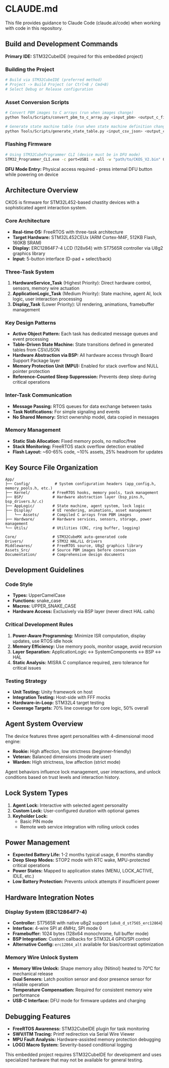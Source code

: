 # CLAUDE.md

This file provides guidance to Claude Code (claude.ai/code) when working with code in this repository.

## Build and Development Commands

**Primary IDE:** STM32CubeIDE (required for this embedded project)

### Building the Project
```bash
# Build via STM32CubeIDE (preferred method)
# Project -> Build Project (or Ctrl+B / Cmd+B)
# Select Debug or Release configuration
```

### Asset Conversion Scripts
```bash
# Convert PBM images to C arrays (run when images change)
python Tools/Scripts/convert_pbm_to_c_array.py <input_pbm> <output_c_file> <c_array_name>

# Generate state machine table (run when state machine definition changes)
python Tools/Scripts/generate_state_table.py <input_csv_json> <output_c> <output_h>
```

### Flashing Firmware
```bash
# Using STM32CubeProgrammer CLI (device must be in DFU mode)
STM32_Programmer_CLI.exe -c port=USB1 -e all -w "path/to/CKOS_V2.bin" 0x08000000 -v
```

**DFU Mode Entry:** Physical access required - press internal DFU button while powering on device

## Architecture Overview

CKOS is firmware for STM32L452-based chastity devices with a sophisticated agent interaction system.

### Core Architecture
- **Real-time OS:** FreeRTOS with three-task architecture
- **Target Hardware:** STM32L452CEUx (ARM Cortex-M4F, 512KB Flash, 160KB SRAM)
- **Display:** ERC12864F7-4 LCD (128x64) with ST7565R controller via U8g2 graphics library
- **Input:** 5-button interface (D-pad + select/back)

### Three-Task System
1. **HardwareService_Task** (Highest Priority): Direct hardware control, sensors, memory wire actuation
2. **ApplicationLogic_Task** (Medium Priority): State machine, agent AI, lock logic, user interaction processing
3. **Display_Task** (Lower Priority): UI rendering, animations, framebuffer management

### Key Design Patterns
- **Active Object Pattern:** Each task has dedicated message queues and event processing
- **Table-Driven State Machine:** State transitions defined in generated tables from CSV/JSON
- **Hardware Abstraction via BSP:** All hardware access through Board Support Package layer
- **Memory Protection Unit (MPU):** Enabled for stack overflow and NULL pointer protection
- **Reference-Counted Sleep Suppression:** Prevents deep sleep during critical operations

### Inter-Task Communication
- **Message Passing:** RTOS queues for data exchange between tasks
- **Task Notifications:** For simple signaling and events
- **No Shared Memory:** Strict ownership model, data copied in messages

### Memory Management
- **Static Slab Allocation:** Fixed memory pools, no malloc/free
- **Stack Monitoring:** FreeRTOS stack overflow detection enabled
- **Flash Layout:** ~60-65% code, ~10% assets, 25% headroom for updates

## Key Source File Organization

```
App/
├── Config/           # System configuration headers (app_config.h, memory_pools.h, etc.)
├── Kernel/          # FreeRTOS hooks, memory pools, task management
├── BSP/             # Hardware abstraction layer (bsp_pins.h, bsp_drivers.h/.c)
├── AppLogic/        # State machine, agent system, lock logic
├── Display/         # UI rendering, animations, asset management
│   └── Assets/      # Compiled C arrays from PBM images
├── Hardware/        # Hardware services, sensors, storage, power management
└── Utils/           # Utilities (CRC, ring buffer, logging)

Core/                # STM32CubeMX auto-generated code
Drivers/             # STM32 HAL/LL drivers
Middlewares/         # FreeRTOS source, U8g2 graphics library
Assets_Src/          # Source PBM images before conversion
Documentation/       # Comprehensive design documents
```

## Development Guidelines

### Code Style
- **Types:** UpperCamelCase
- **Functions:** snake_case
- **Macros:** UPPER_SNAKE_CASE
- **Hardware Access:** Exclusively via BSP layer (never direct HAL calls)

### Critical Development Rules
1. **Power-Aware Programming:** Minimize ISR computation, display updates, use RTOS idle hook
2. **Memory Efficiency:** Use memory pools, monitor usage, avoid recursion
3. **Layer Separation:** ApplicationLogic ↔ SystemComponents ↔ BSP ↔ HAL
4. **Static Analysis:** MISRA C compliance required, zero tolerance for critical issues

### Testing Strategy
- **Unit Testing:** Unity framework on host
- **Integration Testing:** Host-side with FFF mocks
- **Hardware-in-Loop:** STM32L4 target testing
- **Coverage Targets:** 70% line coverage for core logic, 50% overall

## Agent System Overview

The device features three agent personalities with 4-dimensional mood engine:
- **Rookie:** High affection, low strictness (beginner-friendly)
- **Veteran:** Balanced dimensions (moderate user)  
- **Warden:** High strictness, low affection (strict mode)

Agent behaviors influence lock management, user interactions, and unlock conditions based on trust levels and interaction history.

## Lock System Types

1. **Agent Lock:** Interactive with selected agent personality
2. **Custom Lock:** User-configured duration with optional games
3. **Keyholder Lock:** 
   - Basic PIN mode
   - Remote web service integration with rolling unlock codes

## Power Management

- **Expected Battery Life:** 1-2 months typical usage, 6 months standby
- **Deep Sleep Modes:** STOP2 mode with RTC wake, MPU-protected critical operations
- **Power States:** Mapped to application states (MENU, LOCK_ACTIVE, IDLE, etc.)
- **Low Battery Protection:** Prevents unlock attempts if insufficient power

## Hardware Integration Notes

### Display System (ERC12864F7-4)
- **Controller:** ST7565R with native u8g2 support (`u8x8_d_st7565_erc12864`)
- **Interface:** 4-wire SPI at 4MHz, SPI mode 0
- **Framebuffer:** 1024 bytes (128x64 monochrome, full buffer mode)
- **BSP Integration:** Custom callbacks for STM32L4 GPIO/SPI control
- **Alternative Config:** `erc12864_alt` available for bias/contrast optimization

### Memory Wire Unlock System
- **Memory Wire Unlock:** Shape memory alloy (Nitinol) heated to 70°C for mechanical release
- **Dual Sensors:** Latch position sensor and door presence sensor for reliable operation
- **Temperature Compensation:** Required for consistent memory wire performance
- **USB-C Interface:** DFU mode for firmware updates and charging

## Debugging Features

- **FreeRTOS Awareness:** STM32CubeIDE plugin for task monitoring
- **SWV/ITM Tracing:** Printf redirection via Serial Wire Viewer
- **MPU Fault Analysis:** Hardware-assisted memory protection debugging
- **LOG() Macro System:** Severity-based conditional logging

This embedded project requires STM32CubeIDE for development and uses specialized hardware that may not be available for general testing.